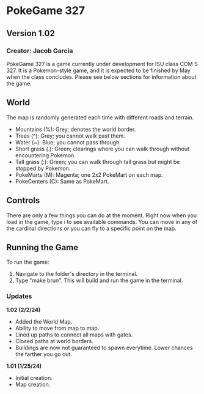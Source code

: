 # PokeGame 327
## Version 1.02
### Creator: Jacob Garcia

PokeGame 327 is a game currently under development for ISU class COM S 327. It is a Pokemon-style game, and it is expected to be finished by May when the class concludes. Please see below sections for information about the game.

## World

The map is randomly generated each time with different roads and terrain.

- Mountains (%): Grey; denotes the world border.
- Trees (^): Grey; you cannot walk past them.
- Water (~): Blue; you cannot pass through.
- Short grass (.): Green; clearings where you can walk through without encountering Pokemon.
- Tall grass (:): Green; you can walk through tall grass but might be stopped by Pokemon.
- PokeMarts (M): Magenta; one 2x2 PokeMart on each map.
- PokeCenters (C): Same as PokeMart.

## Controls 

There are only a few things you can do at the moment. Right now when you load in the game, type i to see available commands.
You can move in any of the cardinal directions or you can fly to a specific point on the map. 

## Running the Game

To run the game:

1. Navigate to the folder's directory in the terminal.
2. Type "make brun". This will build and run the game in the terminal.

### Updates

**1.02 (2/2/24)**
- Added the World Map.
- Ability to move from map to map.
- Lined up paths to connect all maps with gates. 
- Closed paths at world borders. 
- Buildings are now not guaranteed to spawn everytime. Lower chances the farther you go out. 

**1.01 (1/25/24)**
- Initial creation.
- Map creation.